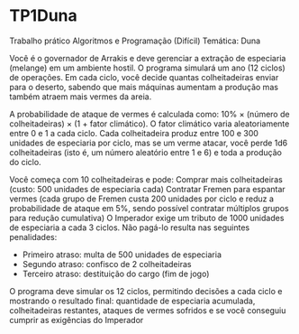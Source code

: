 # TP1Duna
Trabalho prático Algoritmos e Programação (Difícil) Temática: Duna

Você é o governador de Arrakis e deve gerenciar a extração de especiaria (melange) em um ambiente hostil. O programa simulará um ano (12 ciclos) de operações. Em cada ciclo, você decide quantas colheitadeiras enviar para o deserto, sabendo que mais máquinas aumentam a produção mas também atraem mais vermes da areia.

A probabilidade de ataque de vermes é calculada como: 10% × (número de colheitadeiras) × (1 + fator climático). O fator climático varia aleatoriamente entre 0 e 1 a cada ciclo. Cada colheitadeira produz entre 100 e 300 unidades de especiaria por ciclo, mas se um verme atacar, você perde 1d6 colheitadeiras (isto é, um número aleatório entre 1 e 6) e toda a produção do ciclo.

Você começa com 10 colheitadeiras e pode:
Comprar mais colheitadeiras (custo: 500 unidades de especiaria cada)
Contratar Fremen para espantar vermes (cada grupo de Fremen custa 200 unidades por ciclo e reduz a probabilidade de ataque em 5%, sendo possível contratar múltiplos grupos para redução cumulativa)
O Imperador exige um tributo de 1000 unidades de especiaria a cada 3 ciclos. Não pagá-lo resulta nas seguintes penalidades:
- Primeiro atraso: multa de 500 unidades de especiaria
- Segundo atraso: confisco de 2 colheitadeiras
- Terceiro atraso: destituição do cargo (fim de jogo)

O programa deve simular os 12 ciclos, permitindo decisões a cada ciclo e mostrando o resultado final: quantidade de 
  especiaria acumulada, colheitadeiras restantes, ataques de vermes sofridos e se você conseguiu cumprir as exigências do Imperador

